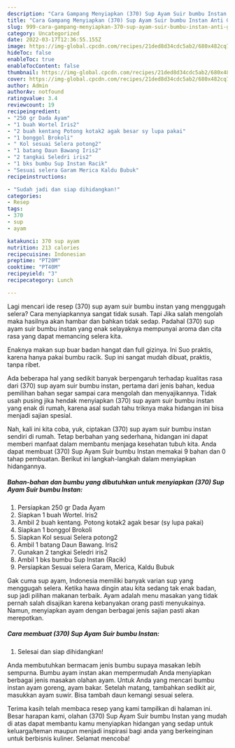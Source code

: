 ```yaml
---
description: "Cara Gampang Menyiapkan (370) Sup Ayam Suir bumbu Instan Anti Gagal"
title: "Cara Gampang Menyiapkan (370) Sup Ayam Suir bumbu Instan Anti Gagal"
slug: 999-cara-gampang-menyiapkan-370-sup-ayam-suir-bumbu-instan-anti-gagal
category: Uncategorized
date: 2022-03-17T12:36:55.155Z
image: https://img-global.cpcdn.com/recipes/21ded8d34cdc5ab2/680x482cq70/370-sup-ayam-suir-bumbu-instan-foto-resep-utama.jpg
hideToc: false
enableToc: true
enableTocContent: false
thumbnail: https://img-global.cpcdn.com/recipes/21ded8d34cdc5ab2/680x482cq70/370-sup-ayam-suir-bumbu-instan-foto-resep-utama.jpg
cover: https://img-global.cpcdn.com/recipes/21ded8d34cdc5ab2/680x482cq70/370-sup-ayam-suir-bumbu-instan-foto-resep-utama.jpg
author: Admin
authorAv: notfound
ratingvalue: 3.4
reviewcount: 19
recipeingredient:
- "250 gr Dada Ayam"
- "1 buah Wortel Iris2"
- "2 buah kentang Potong kotak2 agak besar sy lupa pakai"
- "1 bonggol Brokoli"
- " Kol sesuai Selera potong2"
- "1 batang Daun Bawang Iris2"
- "2 tangkai Seledri iris2"
- "1 bks bumbu Sup Instan Racik"
- "Sesuai selera Garam Merica Kaldu Bubuk"
recipeinstructions:

- "Sudah jadi dan siap dihidangkan!"
categories:
- Resep
tags:
- 370
- sup
- ayam

katakunci: 370 sup ayam 
nutrition: 213 calories
recipecuisine: Indonesian
preptime: "PT20M"
cooktime: "PT40M"
recipeyield: "3"
recipecategory: Lunch

---
```



Lagi mencari ide resep (370) sup ayam suir bumbu instan yang menggugah selera? Cara menyiapkannya sangat tidak susah. Tapi Jika salah mengolah maka hasilnya akan hambar dan bahkan tidak sedap. Padahal (370) sup ayam suir bumbu instan yang enak selayaknya mempunyai aroma dan cita rasa yang dapat memancing selera kita.


Enaknya makan sup buar badan hangat dan full gizinya. Ini Suo praktis, karena hanya pakai bumbu racik. Sup ini sangat mudah dibuat, praktis, tanpa ribet.

Ada beberapa hal yang sedikit banyak berpengaruh terhadap kualitas rasa dari (370) sup ayam suir bumbu instan, pertama dari jenis bahan, kedua pemilihan bahan segar sampai cara mengolah dan menyajikannya. Tidak usah pusing jika hendak menyiapkan (370) sup ayam suir bumbu instan yang enak di rumah, karena asal sudah tahu triknya maka hidangan ini bisa menjadi sajian spesial.


Nah, kali ini kita coba, yuk, ciptakan (370) sup ayam suir bumbu instan sendiri di rumah. Tetap berbahan yang sederhana, hidangan ini dapat memberi manfaat dalam membantu menjaga kesehatan tubuh kita. Anda dapat membuat (370) Sup Ayam Suir bumbu Instan memakai 9 bahan dan 0 tahap pembuatan. Berikut ini langkah-langkah dalam menyiapkan hidangannya.

<!--inarticleads1-->

##### Bahan-bahan dan bumbu yang dibutuhkan untuk menyiapkan (370) Sup Ayam Suir bumbu Instan:

1. Persiapkan 250 gr Dada Ayam
1. Siapkan 1 buah Wortel. Iris2
1. Ambil 2 buah kentang. Potong kotak2 agak besar (sy lupa pakai)
1. Siapkan 1 bonggol Brokoli
1. Siapkan  Kol sesuai Selera potong2
1. Ambil 1 batang Daun Bawang. Iris2
1. Gunakan 2 tangkai Seledri iris2
1. Ambil 1 bks bumbu Sup Instan (Racik)
1. Persiapkan Sesuai selera Garam, Merica, Kaldu Bubuk


Gak cuma sup ayam, Indonesia memiliki banyak varian sup yang menggugah selera. Ketika hawa dingin atau kita sedang tak enak badan, sup jadi pilihan makanan terbaik. Ayam adalah menu masakan yang tidak pernah salah disajikan karena kebanyakan orang pasti menyukainya. Namun, menyiapkan ayam dengan berbagai jenis sajian pasti akan merepotkan. 

<!--inarticleads2-->

##### Cara membuat (370) Sup Ayam Suir bumbu Instan:


1. Selesai dan siap dihidangkan!

Anda membutuhkan bermacam jenis bumbu supaya masakan lebih sempurna. Bumbu ayam instan akan mempermudah Anda menyiapkan berbagai jenis masakan olahan ayam. Untuk Anda yang mencari bumbu instan ayam goreng, ayam bakar. Setelah matang, tambahkan sedikit air, masukkan ayam suwir. Bisa tambah daun kemangi sesuai selera. 

Terima kasih telah membaca resep yang kami tampilkan di halaman ini. Besar harapan kami, olahan (370) Sup Ayam Suir bumbu Instan yang mudah di atas dapat membantu kamu menyiapkan hidangan yang sedap untuk keluarga/teman maupun menjadi inspirasi bagi anda yang berkeinginan untuk berbisnis kuliner. Selamat mencoba!
